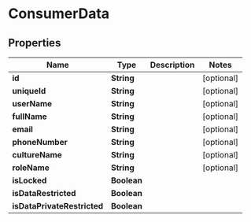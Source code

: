 
# ConsumerData

## Properties
Name | Type | Description | Notes
------------ | ------------- | ------------- | -------------
**id** | **String** |  |  [optional]
**uniqueId** | **String** |  |  [optional]
**userName** | **String** |  |  [optional]
**fullName** | **String** |  |  [optional]
**email** | **String** |  |  [optional]
**phoneNumber** | **String** |  |  [optional]
**cultureName** | **String** |  |  [optional]
**roleName** | **String** |  |  [optional]
**isLocked** | **Boolean** |  | 
**isDataRestricted** | **Boolean** |  | 
**isDataPrivateRestricted** | **Boolean** |  | 



